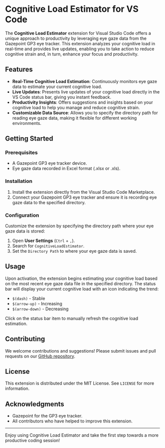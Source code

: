 # Cognitive Load Estimator for VS Code

The **Cognitive Load Estimator** extension for Visual Studio Code offers a unique approach to productivity by leveraging eye gaze data from the Gazepoint GP3 eye tracker. This extension analyzes your cognitive load in real-time and provides live updates, enabling you to take action to reduce cognitive strain and, in turn, enhance your focus and productivity.

## Features

- **Real-Time Cognitive Load Estimation**: Continuously monitors eye gaze data to estimate your current cognitive load.
- **Live Updates**: Presents live updates of your cognitive load directly in the VS Code status bar, giving you instant feedback.
- **Productivity Insights**: Offers suggestions and insights based on your cognitive load to help you manage and reduce cognitive strain.
- **Customizable Data Source**: Allows you to specify the directory path for reading eye gaze data, making it flexible for different working environments.

## Getting Started

### Prerequisites

- A Gazepoint GP3 eye tracker device.
- Eye gaze data recorded in Excel format (.xlsx or .xls).

### Installation

1. Install the extension directly from the Visual Studio Code Marketplace.
2. Connect your Gazepoint GP3 eye tracker and ensure it is recording eye gaze data to the specified directory.

### Configuration

Customize the extension by specifying the directory path where your eye gaze data is stored:

1. Open **User Settings** (`Ctrl` + `,`).
2. Search for `CognitiveLoadEstimator`.
3. Set the `Directory Path` to where your eye gaze data is saved.

## Usage

Upon activation, the extension begins estimating your cognitive load based on the most recent eye gaze data file in the specified directory. The status bar will display your current cognitive load with an icon indicating the trend:

- `$(dash)` - Stable
- `$(arrow-up)` - Increasing
- `$(arrow-down)` - Decreasing

Click on the status bar item to manually refresh the cognitive load estimation.

## Contributing

We welcome contributions and suggestions! Please submit issues and pull requests on our [GitHub repository](#).

## License

This extension is distributed under the MIT License. See `LICENSE` for more information.

## Acknowledgments

- Gazepoint for the GP3 eye tracker.
- All contributors who have helped to improve this extension.

---

Enjoy using Cognitive Load Estimator and take the first step towards a more productive coding session!
